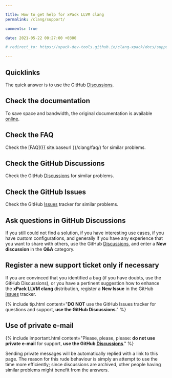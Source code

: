```yaml
---

title: How to get help for xPack LLVM clang
permalink: /clang/support/

comments: true

date: 2021-05-22 00:27:00 +0300

# redirect_to: https://xpack-dev-tools.github.io/clang-xpack/docs/support/

---
```


## Quicklinks

The quick answer is to use the GitHub
[Discussions](https://github.com/xpack-dev-tools/clang-xpack/discussions/).

## Check the documentation

To save space and bandwidth, the original documentation is available
[online](https://clang.llvm.org/docs/UsersManual.html).

## Check the FAQ

Check the [FAQ]({{ site.baseurl }}/clang/faq/)
for similar problems.

## Check the GitHub Discussions

Check the GitHub [Discussions](https://github.com/xpack-dev-tools/clang-xpack/discussions/) for
similar problems.

## Check the GitHub Issues

Check the GitHub
[Issues](https://github.com/xpack-dev-tools/clang-xpack/issues/)
tracker for similar problems.

## Ask questions in GitHub Discussions

If you still could not find a solution, if you have interesting use
cases, if you have custom configurations, and generally if you have
any experience that you want to share with others, use the GitHub
[Discussions](https://github.com/xpack-dev-tools/clang-xpack/discussions/),
and enter a **New discussion** in the **Q&A** category.

## Register a new support ticket only if necessary

If you are convinced that you identified a bug (if you have doubts,
use the GitHub Discussions),
or you have a pertinent suggestion how to enhance the **xPack LLVM clang**
distribution, register a **New Issue** in the GitHub
[Issues](https://github.com/xpack-dev-tools/clang-xpack/issues/)
tracker.

{% include tip.html content="**DO NOT** use the GitHub Issues tracker
for questions and support, **use the GitHub Discussions**." %}

## Use of private e-mail

{% include important.html content="Please, please, please: **do not use
private e-mail** for support, **use the GitHub
[Discussions](https://github.com/xpack-dev-tools/clang-xpack/discussions/)**." %}

Sending private messages will be automatically replied with
a link to this page.
The reason for this rude behaviour is simply an attempt to use
the time more efficiently; since discussions are archived, other people
having similar problems might benefit from the answers.
